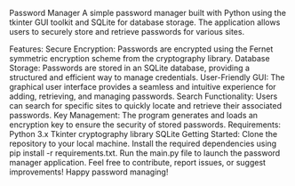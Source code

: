 Password Manager
A simple password manager built with Python using the tkinter GUI toolkit and SQLite for database storage. The application allows users to securely store and retrieve passwords for various sites.

Features:
Secure Encryption: Passwords are encrypted using the Fernet symmetric encryption scheme from the cryptography library.
Database Storage: Passwords are stored in an SQLite database, providing a structured and efficient way to manage credentials.
User-Friendly GUI: The graphical user interface provides a seamless and intuitive experience for adding, retrieving, and managing passwords.
Search Functionality: Users can search for specific sites to quickly locate and retrieve their associated passwords.
Key Management: The program generates and loads an encryption key to ensure the security of stored passwords.
Requirements:
Python 3.x
Tkinter
cryptography library
SQLite
Getting Started:
Clone the repository to your local machine.
Install the required dependencies using pip install -r requirements.txt.
Run the main.py file to launch the password manager application.
Feel free to contribute, report issues, or suggest improvements! Happy password managing!

